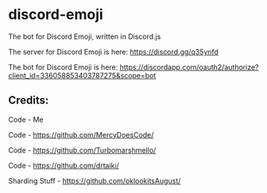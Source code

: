 # discord-emoji
The bot for Discord Emoji, written in Discord.js


The server for Discord Emoji is here: https://discord.gg/q35ynfd

The bot for Discord Emoji is here: https://discordapp.com/oauth2/authorize?client_id=336058853403787275&scope=bot


## Credits:

Code - Me

Code - https://github.com/MercyDoesCode/

Code - https://github.com/Turbomarshmello/

Code - https://github.com/drtaiki/

Sharding Stuff - https://github.com/oklookitsAugust/
